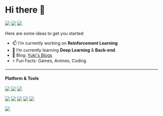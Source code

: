 <!--
**Echlorine/Echlorine** is a ✨ _special_ ✨ repository because its `README.md` (this file) appears on your GitHub profile.

Here are some ideas to get you started:

- 🔭 I’m currently working on ...
- 🌱 I’m currently learning ...
- 👯 I’m looking to collaborate on ...
- 🤔 I’m looking for help with ...
- 💬 Ask me about ...
- 📫 How to reach me: ...
- 😄 Pronouns: ...
- ⚡ Fun fact: ...
-->
# Hi there 👋
![](https://badges.pufler.dev/visits/Echlorine/Echlorine?style=for-the-badge)
![](https://badges.pufler.dev/years/Echlorine?style=for-the-badge)
![](https://badges.pufler.dev/repos/Echlorine?style=for-the-badge)

Here are some ideas to get you started:

- 📫 I’m currently working on **Reinforcement Learning**
- 📖 I’m currently learning **Deep Learning** & **Back-end**.
- 📝 Blog: [Yuki's Blogs](https://blogs.echocolate.xyz/)
- ⚡ Fun Facts: Games, Animes, Coding

- - -
#### Platform & Tools
[![](https://img.shields.io/badge/Windows-10-2376bc?style=flat-square&logo=windows&logoColor=ffffff)](https://www.microsoft.com/windows/)
[![](https://img.shields.io/badge/OS-Ubuntu-d64613?style=flat-square&logo=Ubuntu&logoColor=ffffff)](https://ubuntu.com/)
[![](https://img.shields.io/badge/Editor-Visual%20Studio%20Code-blue?style=flat-square&logo=visual-studio-code&logoColor=ffffff)](https://code.visualstudio.com/)

[![](https://img.shields.io/badge/-LaTeX-008080?style=flat-square&logo=LaTeX&logoColor=ffffff)](https://www.latex-project.org/)
[![](https://img.shields.io/badge/-Github-181717?style=flat-square&logo=GitHub&logoColor=ffffff)](https://www.github.com/)
[![](https://img.shields.io/badge/-MySQL-F29111?style=flat-square&logo=MySQL&logoColor=ffffff)](https://www.mysql.com/)
[![](https://img.shields.io/badge/-Nginx-269539?style=flat-square&logo=nginx&logoColor=ffffff)](https://nginx.org/)
[![](https://img.shields.io/badge/-AutoCAD-b42b24?style=flat-square&logo=Autodesk&logoColor=ffffff)](https://www.autodesk.com/products/autocad/)

![](https://github-readme-stats.vercel.app/api/top-langs?username=Echlorine&layout=compact&&langs_count=10&hide=html,css)
